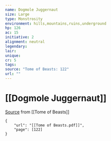 ```yaml
---
name: Dogmole Juggernaut
size: Large
type: Monstrosity
environment: hills,mountains,ruins,underground
hp: 126
ac: 15
initiative: 2
alignment: neutral
legendary: 
lair: 
unique: 
cr: 5
tags: 
source: "Tome of Beasts: 122"
url: ""
---
```

# [[Dogmole Juggernaut]]

[Source](zotero://open-pdf/library/items/ULEQWHJM?page=122) from [[Tome of Beasts]]

```pdf
{
	"url": "[[Tome of Beasts.pdf]]",
	"page": [122]
}
```

